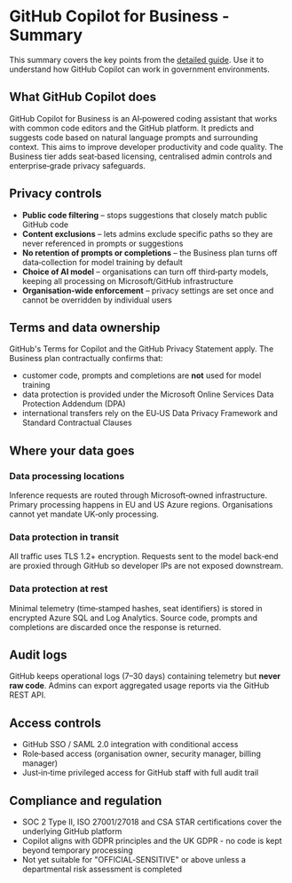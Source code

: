 # GitHub Copilot for Business - Summary

This summary covers the key points from the [detailed guide](github-copilot-detailed.md). Use it to understand how GitHub Copilot can work in government environments.

## What GitHub Copilot does
GitHub Copilot for Business is an AI‑powered coding assistant that works with common code editors and the GitHub platform. It predicts and suggests code based on natural language prompts and surrounding context. This aims to improve developer productivity and code quality. The Business tier adds seat‑based licensing, centralised admin controls and enterprise‑grade privacy safeguards.

## Privacy controls
- **Public code filtering** – stops suggestions that closely match public GitHub code  
- **Content exclusions** – lets admins exclude specific paths so they are never referenced in prompts or suggestions  
- **No retention of prompts or completions** – the Business plan turns off data‑collection for model training by default  
- **Choice of AI model** – organisations can turn off third‑party models, keeping all processing on Microsoft/GitHub infrastructure  
- **Organisation‑wide enforcement** – privacy settings are set once and cannot be overridden by individual users

## Terms and data ownership
GitHub's Terms for Copilot and the GitHub Privacy Statement apply. The Business plan contractually confirms that:
- customer code, prompts and completions are **not** used for model training  
- data protection is provided under the Microsoft Online Services Data Protection Addendum (DPA)  
- international transfers rely on the EU‑US Data Privacy Framework and Standard Contractual Clauses

## Where your data goes

### Data processing locations
Inference requests are routed through Microsoft‑owned infrastructure. Primary processing happens in EU and US Azure regions. Organisations cannot yet mandate UK‑only processing.

### Data protection in transit
All traffic uses TLS 1.2+ encryption. Requests sent to the model back‑end are proxied through GitHub so developer IPs are not exposed downstream.

### Data protection at rest
Minimal telemetry (time‑stamped hashes, seat identifiers) is stored in encrypted Azure SQL and Log Analytics. Source code, prompts and completions are discarded once the response is returned.

## Audit logs
GitHub keeps operational logs (7–30 days) containing telemetry but **never raw code**. Admins can export aggregated usage reports via the GitHub REST API.

## Access controls
- GitHub SSO / SAML 2.0 integration with conditional access  
- Role‑based access (organisation owner, security manager, billing manager)  
- Just‑in‑time privileged access for GitHub staff with full audit trail

## Compliance and regulation
- SOC 2 Type II, ISO 27001/27018 and CSA STAR certifications cover the underlying GitHub platform  
- Copilot aligns with GDPR principles and the UK GDPR - no code is kept beyond temporary processing  
- Not yet suitable for "OFFICIAL‑SENSITIVE" or above unless a departmental risk assessment is completed
